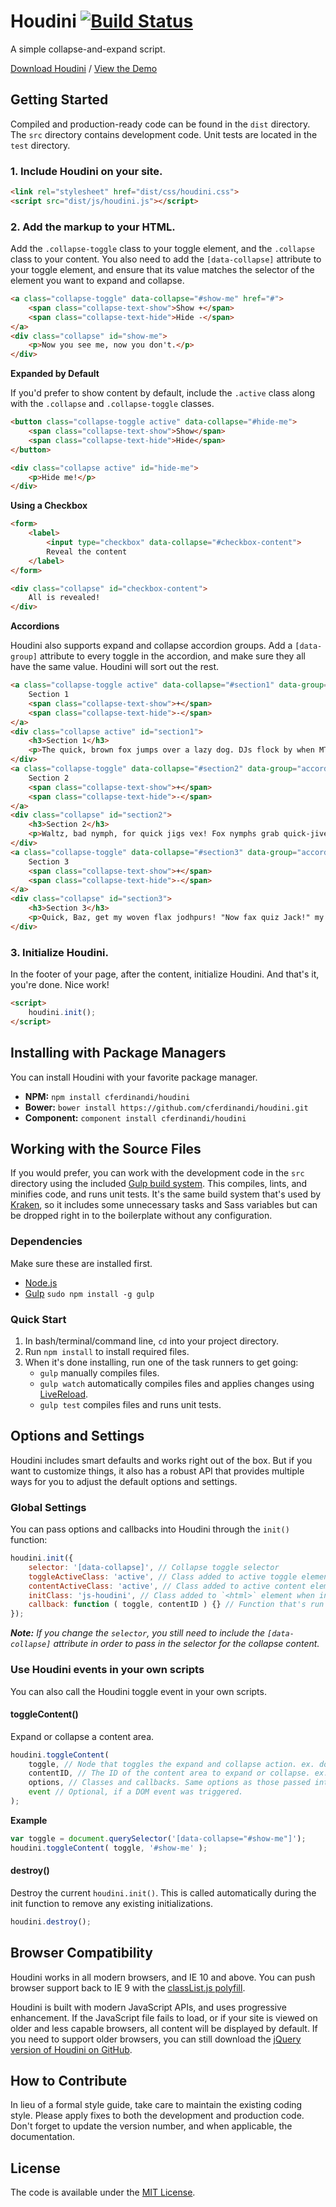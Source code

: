 # Houdini [![Build Status](https://travis-ci.org/cferdinandi/houdini.svg)](https://travis-ci.org/cferdinandi/houdini)
A simple collapse-and-expand script.

[Download Houdini](https://github.com/cferdinandi/houdini/archive/master.zip) / [View the Demo](http://cferdinandi.github.io/houdini/)



## Getting Started

Compiled and production-ready code can be found in the `dist` directory. The `src` directory contains development code. Unit tests are located in the `test` directory.

### 1. Include Houdini on your site.

```html
<link rel="stylesheet" href="dist/css/houdini.css">
<script src="dist/js/houdini.js"></script>
```

### 2. Add the markup to your HTML.

Add the `.collapse-toggle` class to your toggle element, and the `.collapse` class to your content. You also need to add the `[data-collapse]` attribute to your toggle element, and ensure that its value matches the selector of the element you want to expand and collapse.

```html
<a class="collapse-toggle" data-collapse="#show-me" href="#">
	<span class="collapse-text-show">Show +</span>
	<span class="collapse-text-hide">Hide -</span>
</a>
<div class="collapse" id="show-me">
	<p>Now you see me, now you don't.</p>
</div>
```

**Expanded by Default**

If you'd prefer to show content by default, include the `.active` class along with the `.collapse` and `.collapse-toggle` classes.

```html
<button class="collapse-toggle active" data-collapse="#hide-me">
	<span class="collapse-text-show">Show</span>
	<span class="collapse-text-hide">Hide</span>
</button>

<div class="collapse active" id="hide-me">
	<p>Hide me!</p>
</div>
```

**Using a Checkbox**

```html
<form>
	<label>
		<input type="checkbox" data-collapse="#checkbox-content">
		Reveal the content
	</label>
</form>

<div class="collapse" id="checkbox-content">
	All is revealed!
</div>
```

**Accordions**

Houdini also supports expand and collapse accordion groups. Add a `[data-group]` attribute to every toggle in the accordion, and make sure they all have the same value. Houdini will sort out the rest.

```html
<a class="collapse-toggle active" data-collapse="#section1" data-group="accordion" href="#">
	Section 1
	<span class="collapse-text-show">+</span>
	<span class="collapse-text-hide">-</span>
</a>
<div class="collapse active" id="section1">
	<h3>Section 1</h3>
	<p>The quick, brown fox jumps over a lazy dog. DJs flock by when MTV ax quiz prog. Junk MTV quiz graced by fox whelps. Bawds jog, flick quartz, vex nymphs.</p>
</div>
<a class="collapse-toggle" data-collapse="#section2" data-group="accordion" href="#">
	Section 2
	<span class="collapse-text-show">+</span>
	<span class="collapse-text-hide">-</span>
</a>
<div class="collapse" id="section2">
	<h3>Section 2</h3>
	<p>Waltz, bad nymph, for quick jigs vex! Fox nymphs grab quick-jived waltz. Brick quiz whangs jumpy veldt fox. Bright vixens jump; dozy fowl quack. Quick wafting zephyrs vex bold Jim. Quick zephyrs blow, vexing daft Jim. Sex-charged fop blew my junk TV quiz. How quickly daft jumping zebras vex. Two driven jocks help fax my big quiz.</p>
</div>
<a class="collapse-toggle" data-collapse="#section3" data-group="accordion" href="#">
	Section 3
	<span class="collapse-text-show">+</span>
	<span class="collapse-text-hide">-</span>
</a>
<div class="collapse" id="section3">
	<h3>Section 3</h3>
	<p>Quick, Baz, get my woven flax jodhpurs! "Now fax quiz Jack!" my brave ghost pled. Five quacking zephyrs jolt my wax bed. Flummoxed by job, kvetching W. zaps Iraq. Cozy sphinx waves quart jug of bad milk. A very bad quack might jinx zippy fowls.</p>
</div>
```

### 3. Initialize Houdini.

In the footer of your page, after the content, initialize Houdini. And that's it, you're done. Nice work!

```html
<script>
	houdini.init();
</script>
```



## Installing with Package Managers

You can install Houdini with your favorite package manager.

* **NPM:** `npm install cferdinandi/houdini`
* **Bower:** `bower install https://github.com/cferdinandi/houdini.git`
* **Component:** `component install cferdinandi/houdini`



## Working with the Source Files

If you would prefer, you can work with the development code in the `src` directory using the included [Gulp build system](http://gulpjs.com/). This compiles, lints, and minifies code, and runs unit tests. It's the same build system that's used by [Kraken](http://cferdinandi.github.io/kraken/), so it includes some unnecessary tasks and Sass variables but can be dropped right in to the boilerplate without any configuration.

### Dependencies
Make sure these are installed first.

* [Node.js](http://nodejs.org)
* [Gulp](http://gulpjs.com) `sudo npm install -g gulp`

### Quick Start

1. In bash/terminal/command line, `cd` into your project directory.
2. Run `npm install` to install required files.
3. When it's done installing, run one of the task runners to get going:
	* `gulp` manually compiles files.
	* `gulp watch` automatically compiles files and applies changes using [LiveReload](http://livereload.com/).
	* `gulp test` compiles files and runs unit tests.



## Options and Settings

Houdini includes smart defaults and works right out of the box. But if you want to customize things, it also has a robust API that provides multiple ways for you to adjust the default options and settings.

### Global Settings

You can pass options and callbacks into Houdini through the `init()` function:

```javascript
houdini.init({
	selector: '[data-collapse]', // Collapse toggle selector
	toggleActiveClass: 'active', // Class added to active toggle elements
	contentActiveClass: 'active', // Class added to active content elements
	initClass: 'js-houdini', // Class added to `<html>` element when initiated
	callback: function ( toggle, contentID ) {} // Function that's run after content is expanded or collapsed
});
```

***Note:*** *If you change the `selector`, you still need to include the `[data-collapse]` attribute in order to pass in the selector for the collapse content.*

### Use Houdini events in your own scripts

You can also call the Houdini toggle event in your own scripts.

#### toggleContent()
Expand or collapse a content area.

```javascript
houdini.toggleContent(
	toggle, // Node that toggles the expand and collapse action. ex. document.querySelector('#toggle')
	contentID, // The ID of the content area to expand or collapse. ex. '#content'
	options, // Classes and callbacks. Same options as those passed into the init() function.
	event // Optional, if a DOM event was triggered.
);
```

**Example**

```javascript
var toggle = document.querySelector('[data-collapse="#show-me"]');
houdini.toggleContent( toggle, '#show-me' );
```

#### destroy()
Destroy the current `houdini.init()`. This is called automatically during the init function to remove any existing initializations.

```javascript
houdini.destroy();
```



## Browser Compatibility

Houdini works in all modern browsers, and IE 10 and above. You can push browser support back to IE 9 with the [classList.js polyfill](https://github.com/eligrey/classList.js/).

Houdini is built with modern JavaScript APIs, and uses progressive enhancement. If the JavaScript file fails to load, or if your site is viewed on older and less capable browsers, all content will be displayed by default. If you need to support older browsers, you can still download the [jQuery version of Houdini on GitHub](https://github.com/cferdinandi/houdini/tree/archive-v2).



## How to Contribute

In lieu of a formal style guide, take care to maintain the existing coding style. Please apply fixes to both the development and production code. Don't forget to update the version number, and when applicable, the documentation.



## License

The code is available under the [MIT License](LICENSE.md).